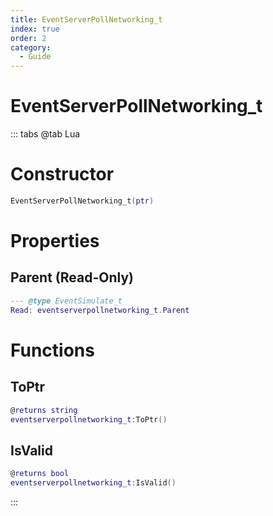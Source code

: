 ```yaml
---
title: EventServerPollNetworking_t
index: true
order: 2
category:
  - Guide
---
```


# EventServerPollNetworking_t

::: tabs
@tab Lua
# Constructor
```lua
EventServerPollNetworking_t(ptr)
```
# Properties
## Parent (Read-Only)
```lua
--- @type EventSimulate_t
Read: eventserverpollnetworking_t.Parent
```
# Functions
## ToPtr
```lua
@returns string
eventserverpollnetworking_t:ToPtr()
```
## IsValid
```lua
@returns bool
eventserverpollnetworking_t:IsValid()
```

:::